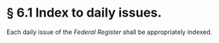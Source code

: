 # § 6.1   Index to daily issues.

Each daily issue of the _Federal Register_ shall be appropriately indexed. 




